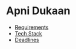 # Apni Dukaan

- [Requirements](requirements.md)
- [Tech Stack](tech_stack.md)
- [Deadlines](deadlines.md)
